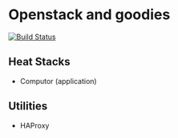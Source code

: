 # Openstack and goodies

[![Build Status](https://travis-ci.org/JulienBalestra/openstack_deploy.svg?branch=master)](https://travis-ci.org/JulienBalestra/openstack_deploy)

## Heat Stacks

* Computor (application)

## Utilities

* HAProxy
